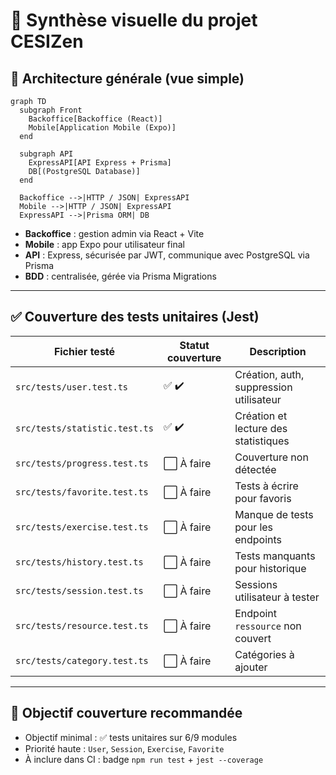 # 🧠 Synthèse visuelle du projet CESIZen

## 📌 Architecture générale (vue simple)

```mermaid
graph TD
  subgraph Front
    Backoffice[Backoffice (React)]
    Mobile[Application Mobile (Expo)]
  end

  subgraph API
    ExpressAPI[API Express + Prisma]
    DB[(PostgreSQL Database)]
  end

  Backoffice -->|HTTP / JSON| ExpressAPI
  Mobile -->|HTTP / JSON| ExpressAPI
  ExpressAPI -->|Prisma ORM| DB
```

- **Backoffice** : gestion admin via React + Vite
- **Mobile** : app Expo pour utilisateur final
- **API** : Express, sécurisée par JWT, communique avec PostgreSQL via Prisma
- **BDD** : centralisée, gérée via Prisma Migrations

---

## ✅ Couverture des tests unitaires (Jest)

| Fichier testé                         | Statut couverture | Description |
|--------------------------------------|-------------------|-------------|
| `src/tests/user.test.ts`             | ✅ ✔️ | Création, auth, suppression utilisateur |
| `src/tests/statistic.test.ts`        | ✅ ✔️ | Création et lecture des statistiques |
| `src/tests/progress.test.ts`         | ⬜️ À faire        | Couverture non détectée |
| `src/tests/favorite.test.ts`         | ⬜️ À faire        | Tests à écrire pour favoris |
| `src/tests/exercise.test.ts`         | ⬜️ À faire        | Manque de tests pour les endpoints |
| `src/tests/history.test.ts`          | ⬜️ À faire        | Tests manquants pour historique |
| `src/tests/session.test.ts`          | ⬜️ À faire        | Sessions utilisateur à tester |
| `src/tests/resource.test.ts`         | ⬜️ À faire        | Endpoint `ressource` non couvert |
| `src/tests/category.test.ts`         | ⬜️ À faire        | Catégories à ajouter |

---

## 🎯 Objectif couverture recommandée

- Objectif minimal : ✅ tests unitaires sur 6/9 modules
- Priorité haute : `User`, `Session`, `Exercise`, `Favorite`
- À inclure dans CI : badge `npm run test` + `jest --coverage`